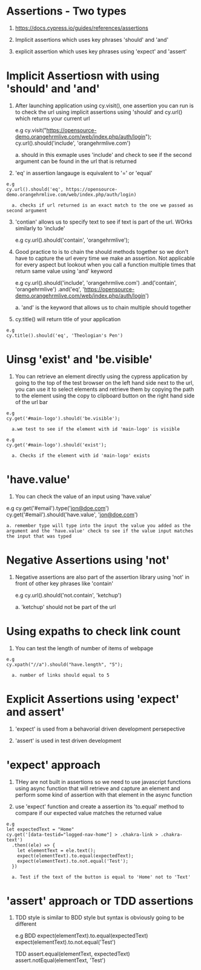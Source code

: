 # Assertions - Two types 

  1. https://docs.cypress.io/guides/references/assertions

  2. Implicit assertions which uses key phrases 'should' and 'and'

  3. explicit assertion which uses key phrases using 'expect' and 'assert'

# Implicit Assertiosn with using 'should' and 'and'

  1. After launching application using cy.visit(), one assertion you can run is
     to check the url using implicit assertions using 'should' and cy.url()
     which returns your current url

     e.g
     cy.visit("https://opensource-demo.orangehrmlive.com/web/index.php/auth/login");
     cy.url().should('include', 'orangehrmlive.com')

      a. should in this exmaple uses 'include' and check to see if the second
      argument can be found in the url that is returned

  2. 'eq' in assertion langauge is equivalent to '=' or 'equal'

    e.g 
    cy.url().should('eq', https://opensource-demo.orangehrmlive.com/web/index.php/auth/login)

      a. checks if url returned is an exact match to the one we passed as second argument

  3. 'contian' allows us to specify text to see if text is part of the url.
     WOrks similarly to 'include'

     e.g
     cy.url().should('contain', 'orangehrmlive');

  
  4. Good practice to is to chain the should methods together so we don't have
     to capture the url every time we make an assertion. Not applicable for
     every aspect but lookout when you call a function multiple times that return
     same value using 'and' keyword

     e.g
     cy.url().should('include', 'orangehrmlive.com')
      .and('contain', 'orangehrmlive')
      .and('eq', 'https://opensource-demo.orangehrmlive.com/web/index.php/auth/login')
      
      a. 'and' is the keyword that allows us to chain multiple should together

  5. cy.title() will return title of your application

    e.g
    cy.title().should('eq', 'Theologian's Pen')

# Uinsg 'exist' and 'be.visible'

  1. You can retrieve an element directly using the cypress application by going
     to the top of the test browser on the left hand side next to the url, you
     can use it to select elements and retrieve them by copying the path to the
     element using the copy to clipboard button on the right hand side of the
     url bar

    e.g
    cy.get('#main-logo').should('be.visible');

      a.we test to see if the element with id 'main-logo' is visible

    e.g
    cy.get('#main-logo').should('exist');

      a. Checks if the element with id 'main-logo' exists

# 'have.value'

  1. You can check the value of an input using 'have.value'

  e.g
  cy.get('#email').type('jon@doe.com')
  cy.get('#email').should('have.value', 'jon@doe.com')

    a. remember type will type into the input the value you added as the argument and the 'have.value' check to see if the value input matches the input that was typed
  
# Negative Assertions using 'not'

  1. Negative assertions are also part of the assertion library using 'not' in
     front of other key phrases like 'contain'

     e.g
     cy.url().should('not.contain', 'ketchup')

      a. 'ketchup' should not be part of the url

# Using expaths to check link count 

  1. You can test the length of number of items of webpage

    e.g
    cy.xpath("//a").should("have.length", "5");

      a. number of links should equal to 5


# Explicit Assertions using 'expect' and assert'

  1. 'expect' is used from a behavorial driven development persepective 

  2. 'assert' is used in test driven development 


# 'expect' approach

  1. THey are not built in assertions so we need to use javascript functions
     using async function that will retrieve and capture an element and perform
     some kind of assertion with that element in the async function

  2. use 'expect' function and create a assertion its 'to.equal' method to
     compare if our expected value matches the returned value

    e.g 
    let expectedText = "Home"
    cy.get('[data-testid="logged-nav-home"] > .chakra-link > .chakra-text')
      .then((ele) => {
        let elementText = ele.text();
        expect(elementText).to.equal(expectedText);
        expect(elementText).to.not.equal('Test');
      })

      a. Test if the text of the button is equal to 'Home' not to 'Text'

# 'assert' approach or TDD assertions 

  1. TDD style is similar to BDD style but syntax is obviously going to be
     different 

     e.g 
     BDD
     expect(elementText).to.equal(expectedText)
     expect(elementText).to.not.equal('Test')

     TDD
     assert.equal(elementText, expectedText)
     assert.notEqual(elementText, 'Test')